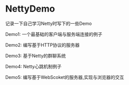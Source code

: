 # NettyDemo

记录一下自己学习Netty时写下的一些Demo

Demo1: 一个最基础的客户端与服务端连接的例子

Demo2: 编写基于HTTP协议的服务器

Demo3: 基于Netty的群聊系统

Demo4: Netty心跳机制例子

Demo5: 编写基于WebScoket的服务器,实现与浏览器的交互
